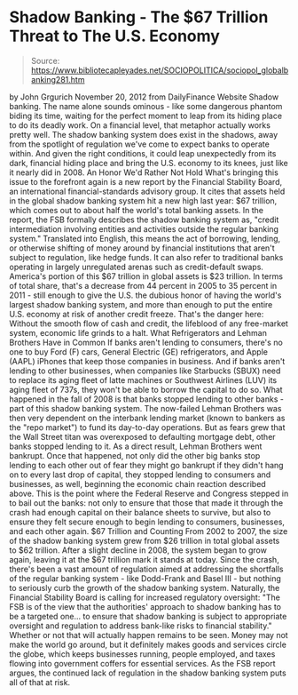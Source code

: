 # Shadow Banking - The $67 Trillion Threat to The U.S. Economy

> Source: https://www.bibliotecapleyades.net/SOCIOPOLITICA/sociopol_globalbanking281.htm

by John Grgurich
November 20, 2012
from
DailyFinance Website
Shadow banking. The name alone sounds ominous - like some dangerous phantom biding its time, waiting for the perfect moment
to leap from its hiding place to do its deadly work.
On a financial level, that metaphor actually works pretty well.
The shadow banking system does exist in the shadows, away from the spotlight
of regulation we've come to expect banks to operate within.
And given the
right conditions, it could leap unexpectedly from its dark, financial hiding
place and bring the U.S. economy to its knees, just like it nearly did in
2008.
An Honor We'd Rather Not
Hold
What's bringing this issue to the forefront again is a new report by the
Financial Stability Board, an international financial-standards advisory
group.
It cites that assets held in the global shadow banking system hit a
new high last year: $67 trillion, which comes out to about half the world's
total banking assets.
In the report, the FSB formally describes the shadow banking system as,
"credit intermediation involving entities and activities outside the regular
banking system."
Translated into English, this means the act of borrowing,
lending, or otherwise shifting of money around by financial institutions
that aren't subject to regulation, like hedge funds.
It can also refer to
traditional banks operating in largely unregulated arenas such as
credit-default swaps.
America's portion of this $67 trillion in global assets is $23 trillion. In
terms of total share, that's a decrease from 44 percent in 2005 to 35
percent in 2011 - still enough to give the U.S. the dubious honor of having
the world's largest shadow banking system, and more than enough to put the
entire U.S. economy at risk of another credit freeze.
That's the danger here: Without the smooth flow of cash and credit, the
lifeblood of any free-market system, economic life grinds to a halt.
What Refrigerators and
Lehman Brothers Have in Common
If banks aren't lending to consumers, there's no one to buy Ford (F)
cars, General Electric (GE)
refrigerators, and Apple (AAPL)
iPhones that keep those companies in business.
And if banks aren't lending
to other businesses, when companies like Starbucks (SBUX)
need to replace its aging fleet of latte machines or Southwest Airlines (LUV)
its aging fleet of 737s, they won't be able to borrow the capital to do so.
What happened in the fall of 2008 is that banks
stopped lending to other banks - part of this shadow banking
system.
The now-failed Lehman Brothers was then very dependent on the
interbank lending market (known to bankers as the "repo market") to fund its
day-to-day operations. But as fears grew that the Wall Street titan was
overexposed to defaulting mortgage debt, other banks stopped lending to it.
As a direct result, Lehman Brothers went bankrupt.
Once that happened, not only did the other big banks stop lending to each
other out of fear they might go bankrupt if they didn't hang on to every
last drop of capital, they stopped lending to consumers and businesses, as
well, beginning the economic chain reaction described above.
This is the point where the Federal Reserve and Congress stepped in to bail
out the banks: not only to ensure that those that made it through the crash
had enough capital on their balance sheets to survive, but also to ensure
they felt secure enough to begin lending to consumers, businesses, and each
other again.
$67 Trillion and
Counting
From 2002 to 2007, the size of the shadow banking system grew from $26
trillion in total global assets to $62 trillion.
After a slight decline in
2008, the system began to grow again, leaving it at the $67 trillion mark it
stands at today.
Since the crash, there's been a vast amount of regulation aimed at
addressing the shortfalls of the regular banking system - like Dodd-Frank
and Basel III - but nothing to seriously curb the growth of the shadow
banking system.
Naturally, the Financial Stability Board is calling for increased regulatory
oversight:
"The FSB is of the view that the authorities' approach to shadow
banking has to be a targeted one... to ensure that shadow banking is
subject to appropriate oversight and regulation to address bank-like risks
to financial stability."
Whether or not that will actually happen remains to
be seen.
Money may not make the world go around, but it definitely makes goods and
services circle the globe, which keeps businesses running, people employed,
and taxes flowing into government coffers for essential services.
As the FSB
report argues, the continued lack of regulation in the shadow banking system
puts all of that at risk.
